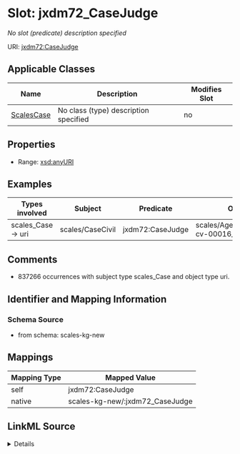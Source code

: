 

# Slot: jxdm72_CaseJudge


_No slot (predicate) description specified_





URI: [jxdm72:CaseJudge](http://release.niem.gov/niem/domains/jxdm/7.2/#CaseJudge)



<!-- no inheritance hierarchy -->





## Applicable Classes

| Name | Description | Modifies Slot |
| --- | --- | --- |
| [ScalesCase](../classes/ScalesCase.md) | No class (type) description specified |  no  |







## Properties

* Range: [xsd:anyURI](http://www.w3.org/2001/XMLSchema#anyURI)






## Examples

| Types involved | Subject | Predicate | Object |
| --- | --- | --- | --- |
| scales_Case → uri | scales/CaseCivil | jxdm72:CaseJudge | scales/Agent/almd;;1:16-cv-00016_a4 |


## Comments

* 837266 occurrences with subject type scales_Case and object type uri.

## Identifier and Mapping Information







### Schema Source


* from schema: scales-kg-new




## Mappings

| Mapping Type | Mapped Value |
| ---  | ---  |
| self | jxdm72:CaseJudge |
| native | scales-kg-new/:jxdm72_CaseJudge |




## LinkML Source

<details>

```yaml
name: jxdm72_CaseJudge
description: No slot (predicate) description specified
comments:
- 837266 occurrences with subject type scales_Case and object type uri.
examples:
- description: scales_Case → uri
  object:
    example_object: scales/Agent/almd;;1:16-cv-00016_a4
    example_object_type: uri
    example_predicate: jxdm72:CaseJudge
    example_subject: scales/CaseCivil
    example_subject_type: scales_Case
from_schema: scales-kg-new
rank: 1000
slot_uri: jxdm72:CaseJudge
alias: jxdm72_CaseJudge
domain_of:
- scales_Case
range: uri

```
</details>
